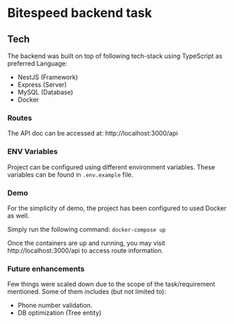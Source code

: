 # Bitespeed backend task

## Tech

The backend was built on top of following tech-stack using TypeScript as preferred Language:

- NestJS (Framework)
- Express (Server)
- MySQL (Database)
- Docker

### Routes

The API doc can be accessed at: http://localhost:3000/api

### ENV Variables

Project can be configured using different environment variables. These variables can be found in `.env.example` file.

### Demo

For the simplicity of demo, the project has been configured to used Docker as well.

Simply run the following command: `docker-compose up`

Once the containers are up and running, you may visit http://localhost:3000/api to access route information.

### Future enhancements

Few things were scaled down due to the scope of the task/requirement mentioned. Some of them includes (but not limited to):

- Phone number validation.
- DB optimization (Tree entity) 

